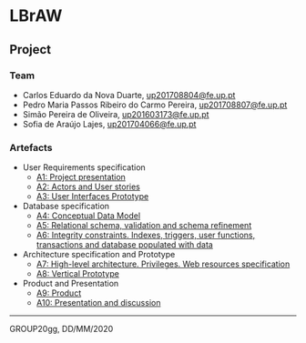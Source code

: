 # LBrAW

## Project

### Team

* Carlos Eduardo da Nova Duarte, up201708804@fe.up.pt
* Pedro Maria Passos Ribeiro do Carmo Pereira, up201708807@fe.up.pt
* Simão Pereira de Oliveira, up201603173@fe.up.pt
* Sofia de Araújo Lajes, up201704066@fe.up.pt

### Artefacts

* User Requirements specification
  * [A1: Project presentation](a1)
  * [A2: Actors and User stories](a2)
  * [A3: User Interfaces Prototype](a3)
* Database specification
  * [A4: Conceptual Data Model](a4)
  * [A5: Relational schema, validation and schema refinement](a5)
  * [A6: Integrity constraints. Indexes, triggers, user functions, transactions and database populated with data](a6)
* Architecture specification and Prototype
  * [A7: High-level architecture. Privileges. Web resources specification](a7)
  * [A8: Vertical Prototype](a8)
* Product and Presentation
  * [A9: Product](a9)
  * [A10: Presentation and discussion](a10)

***
GROUP20gg, DD/MM/2020